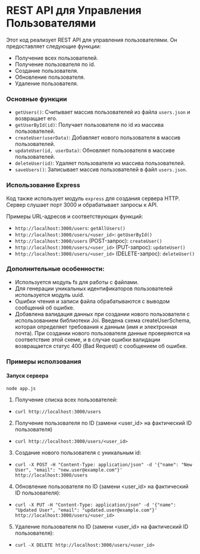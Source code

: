 # REST API для Управления Пользователями

Этот код реализует REST API для управления пользователями. Он предоставляет следующие функции:

- Получение всех пользователей.
- Получение пользователя по id.
- Создание пользователя.
- Обновление пользователя.
- Удаление пользователя.

### Основные функции

- `getUsers()`: Считывает массив пользователей из файла `users.json` и возвращает его.
- `getUserById(id)`: Получает пользователя по id из массива пользователей.
- `createUser(userData)`: Добавляет нового пользователя в массив пользователей.
- `updateUser(id, userData)`: Обновляет пользователя в массиве пользователей.
- `deleteUser(id)`: Удаляет пользователя из массива пользователей.
- `saveUsers()`: Записывает массив пользователей в файл `users.json`.

### Использование Express

Код также использует модуль `express` для создания сервера HTTP. Сервер слушает порт 3000 и обрабатывает запросы к API.

Примеры URL-адресов и соответствующих функций:

- `http://localhost:3000/users`: `getAllUsers()`
- `http://localhost:3000/users/<user_id>`: `getUserById()`
- `http://localhost:3000/users` (POST-запрос): `createUser()`
- `http://localhost:3000/users/<user_id>` (PUT-запрос): `updateUser()`
- `http://localhost:3000/users/<user_id>` (DELETE-запрос): `deleteUser()`

### Дополнительные особенности:

- Используется модуль fs для работы с файлами.
- Для генерации уникальных идентификаторов пользователей используется модуль uuid.
- Ошибки чтения и записи файла обрабатываются с выводом сообщений об ошибке.
- Добавлена валидация данных при создании нового пользователя с использованием библиотеки Joi. Введена схема
  createUserSchema, которая определяет требования к данным (имя и электронная почта). При создании нового пользователя
  данные проверяются на соответствие этой схеме, и в случае ошибки валидации возвращается статус 400 (Bad Request) с
  сообщением об ошибке.

### Примеры исползования

#### Запуск сервера

`node app.js`

1. Получение списка всех пользователей:

- `curl http://localhost:3000/users`

2. Получение пользователя по ID (замени <user_id> на фактический ID пользователя)

- `curl http://localhost:3000/users/<user_id>`

3. Создание нового пользователя с уникальным id:

- `curl -X POST -H "Content-Type: application/json" -d '{"name": "New User", "email": "new.user@example.com"}' http://localhost:3000/users`

4. Обновление пользователя по ID (замени <user_id> на фактический ID пользователя):

- `curl -X PUT -H "Content-Type: application/json" -d '{"name": "Updated User", "email": "updated.user@example.com"}' http://localhost:3000/users/<user_id>`

5. Удаление пользователя по ID (замени <user_id> на фактический ID пользователя):

- `curl -X DELETE http://localhost:3000/users/<user_id>`
